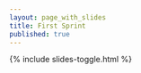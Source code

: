 ```yaml
---
layout: page_with_slides
title: First Sprint
published: true
---
```


{% include slides-toggle.html %}
